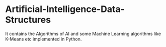 # Artificial-Intelligence-Data-Structures
It contains the Algorithms of AI and some Machine Learning algorithms like K-Means etc implemented in Python.
